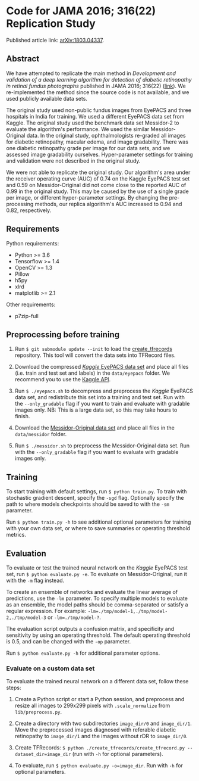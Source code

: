 # Code for JAMA 2016; 316(22) Replication Study

Published article link: [arXiv:1803.04337](https://arxiv.org/abs/1803.04337v2).

## Abstract

We have attempted to replicate the main method in _Development and validation of a deep learning algorithm for detection of diabetic retinopathy in retinal fundus photographs_ published in JAMA 2016; 316(22) ([link](https://jamanetwork.com/journals/jama/fullarticle/2588763)). We re-implemented the method since the source code is not available, and we used publicly available data sets.

The original study used non-public fundus images from EyePACS and three hospitals in India for training. We used a different EyePACS data set from Kaggle. The original study used the benchmark data set Messidor-2 to evaluate the algorithm's performance. We used the similar Messidor-Original data. In the original study, ophthalmologists re-graded all images for diabetic retinopathy, macular edema, and image gradability. There was one diabetic retinopathy grade per image for our data sets, and we assessed image gradability ourselves. Hyper-parameter settings for training and validation were not described in the original study.

We were not able to replicate the original study. Our algorithm's area under the receiver operating curve (AUC) of 0.74 on the Kaggle EyePACS test set and 0.59 on Messidor-Original did not come close to the reported AUC of 0.99 in the original study. This may be caused by the use of a single grade per image, or different hyper-parameter settings. By changing the pre-processing methods, our replica algorithm's AUC increased to 0.94 and 0.82, respectively.

## Requirements

Python requirements:

- Python >= 3.6
- Tensorflow >= 1.4
- OpenCV >= 1.3
- Pillow
- h5py
- xlrd
- matplotlib >= 2.1

Other requirements:

- p7zip-full

## Preprocessing before training

1. Run `$ git submodule update --init` to load the [create_tfrecords](https://github.com/mikevoets/create_tfrecords) repository. This tool will convert the data sets into TFRecord files.

2. Download the compressed [_Kaggle_ EyePACS data set](https://www.kaggle.com/c/diabetic-retinopathy-detection) and place all files (i.e. train and test set and labels) in the `data/eyepacs` folder. We recommend you to use the [Kaggle API](https://github.com/Kaggle/kaggle-api).

3. Run `$ ./eyepacs.sh` to decompress and preprocess the _Kaggle_ EyePACS data set, and redistribute this set into a training and test set. Run with the `--only_gradable` flag if you want to train and evaluate with gradable images only. NB: This is a large data set, so this may take hours to finish.

4. Download the [Messidor-Original data set](http://www.adcis.net/en/Download-Third-Party/Messidor.html) and place all files in the `data/messidor` folder.

5. Run `$ ./messidor.sh` to preprocess the Messidor-Original data set. Run with the `--only_gradable` flag if you want to evaluate with gradable images only.

## Training

To start training with default settings, run `$ python train.py`. To train with stochastic gradient descent, specify the `-sgd` flag. Optionally specify the path to where models checkpoints should be saved to with the `-sm` parameter.

Run `$ python train.py -h` to see additional optional parameters for training with your own data set, or where to save summaries or operating threshold metrics.

## Evaluation

To evaluate or test the trained neural network on the _Kaggle_ EyePACS test set, run `$ python evaluate.py -e`. To evaluate on Messidor-Original, run it with the `-m` flag instead.

To create an ensemble of networks and evaluate the linear average of predictions, use the `-lm` parameter. To specify multiple models to evaluate as an ensemble, the model paths should be comma-separated or satisfy a regular expression. For example: `-lm=./tmp/model-1,./tmp/model-2,./tmp/model-3` or `-lm=./tmp/model-?`.

The evaluation script outputs a confusion matrix, and specificity and sensitivity by using an operating threshold. The default operating threshold is 0.5, and can be changed with the `-op` parameter.

Run `$ python evaluate.py -h` for additional parameter options.

### Evaluate on a custom data set

To evaluate the trained neural network on a different data set, follow these steps:

1. Create a Python script or start a Python session, and preprocess and resize all images to 299x299 pixels with `.scale_normalize` from `lib/preprocess.py`.

2. Create a directory with two subdirectories `image_dir/0` and `image_dir/1`. Move the preprocessed images diagnosed with referable diabetic retinopathy to `image_dir/1` and the images without rDR to `image_dir/0`.

3. Create TFRecords: `$ python ./create_tfrecords/create_tfrecord.py --dataset_dir=image_dir` (run with `-h` for optional parameters).

4. To evaluate, run `$ python evaluate.py -o=image_dir`. Run with `-h` for optional parameters.
